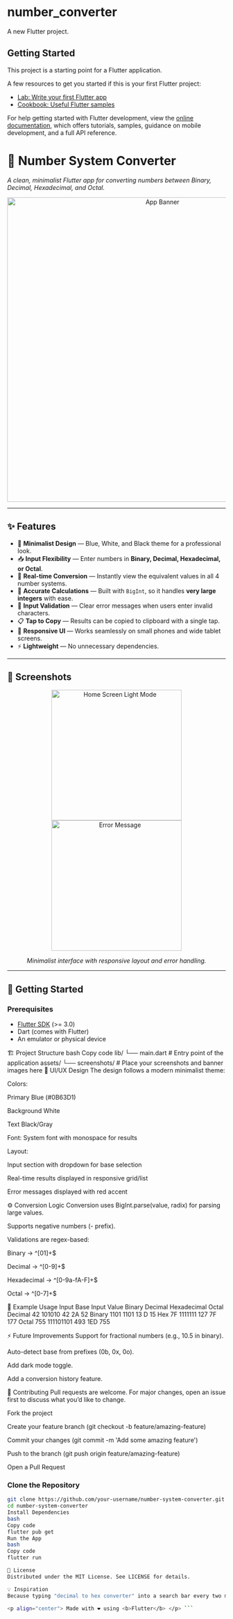 # number_converter

A new Flutter project.

## Getting Started

This project is a starting point for a Flutter application.

A few resources to get you started if this is your first Flutter project:

- [Lab: Write your first Flutter app](https://docs.flutter.dev/get-started/codelab)
- [Cookbook: Useful Flutter samples](https://docs.flutter.dev/cookbook)

For help getting started with Flutter development, view the
[online documentation](https://docs.flutter.dev/), which offers tutorials,
samples, guidance on mobile development, and a full API reference.

# 🔢 Number System Converter  
*A clean, minimalist Flutter app for converting numbers between Binary, Decimal, Hexadecimal, and Octal.*

<p align="center">
  <img src="assets/screenshots/banner.png" alt="App Banner" width="700"/>
</p>

---

## ✨ Features
- 🎨 **Minimalist Design** — Blue, White, and Black theme for a professional look.  
- 📥 **Input Flexibility** — Enter numbers in **Binary, Decimal, Hexadecimal, or Octal**.  
- 🔄 **Real-time Conversion** — Instantly view the equivalent values in all 4 number systems.  
- 🧮 **Accurate Calculations** — Built with `BigInt`, so it handles **very large integers** with ease.  
- 🛑 **Input Validation** — Clear error messages when users enter invalid characters.  
- 📋 **Tap to Copy** — Results can be copied to clipboard with a single tap.  
- 📱 **Responsive UI** — Works seamlessly on small phones and wide tablet screens.  
- ⚡ **Lightweight** — No unnecessary dependencies.  

---

## 📸 Screenshots

<p align="center">
  <img src="assets/screenshots/home_light.png" alt="Home Screen Light Mode" width="300"/>
  <img src="assets/screenshots/error_message.png" alt="Error Message" width="300"/>
</p>

<p align="center">
  <em>Minimalist interface with responsive layout and error handling.</em>
</p>

---

## 🚀 Getting Started

### Prerequisites
- [Flutter SDK](https://docs.flutter.dev/get-started/install) (>= 3.0)
- Dart (comes with Flutter)
- An emulator or physical device

🏗️ Project Structure
bash
Copy code
lib/
 └── main.dart        # Entry point of the application
assets/
 └── screenshots/     # Place your screenshots and banner images here
🎨 UI/UX Design
The design follows a modern minimalist theme:

Colors:

Primary Blue (#0B63D1)

Background White

Text Black/Gray

Font: System font with monospace for results

Layout:

Input section with dropdown for base selection

Real-time results displayed in responsive grid/list

Error messages displayed with red accent

⚙️ Conversion Logic
Conversion uses BigInt.parse(value, radix) for parsing large values.

Supports negative numbers (- prefix).

Validations are regex-based:

Binary → ^[01]+$

Decimal → ^[0-9]+$

Hexadecimal → ^[0-9a-fA-F]+$

Octal → ^[0-7]+$

🧪 Example Usage
Input Base	Input Value	Binary	Decimal	Hexadecimal	Octal
Decimal	42	101010	42	2A	52
Binary	1101	1101	13	D	15
Hex	7F	1111111	127	7F	177
Octal	755	111101101	493	1ED	755

⚡ Future Improvements
 Support for fractional numbers (e.g., 10.5 in binary).

 Auto-detect base from prefixes (0b, 0x, 0o).

 Add dark mode toggle.

 Add a conversion history feature.

🤝 Contributing
Pull requests are welcome. For major changes, open an issue first to discuss what you’d like to change.

Fork the project

Create your feature branch (git checkout -b feature/amazing-feature)

Commit your changes (git commit -m 'Add some amazing feature')

Push to the branch (git push origin feature/amazing-feature)

Open a Pull Request

### Clone the Repository
```bash
git clone https://github.com/your-username/number-system-converter.git
cd number-system-converter
Install Dependencies
bash
Copy code
flutter pub get
Run the App
bash
Copy code
flutter run

📜 License
Distributed under the MIT License. See LICENSE for details.

💡 Inspiration
Because typing "decimal to hex converter" into a search bar every two minutes gets old. This app puts the power of number systems right in your pocket — no ads, no nonsense, just conversions.

<p align="center"> Made with ❤️ using <b>Flutter</b> </p> ```
